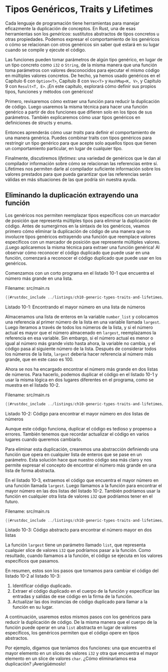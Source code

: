 # Tipos Genéricos, Traits y Lifetimes

Cada lenguaje de programación tiene herramientas para manejar eficazmente la
duplicación de conceptos. En Rust, una de esas herramientas son los _genéricos_:
sustitutos abstractos de tipos concretos u otras propiedades. Podemos expresar
el comportamiento de los genéricos o cómo se relacionan con otros genéricos sin
saber qué estará en su lugar cuando se compile y ejecute el código.

Las funciones pueden tomar parámetros de algún tipo genérico, en lugar de un
tipo concreto como `i32` o `String`, de la misma manera que una función toma
parámetros con valores desconocidos para ejecutar el mismo código en múltiples
valores concretos. De hecho, ya hemos usado genéricos en el Capítulo 6 con
`Option<T>`, Capítulo 8 con `Vec<T>` y `HashMap<K, V>`, y Capítulo 9 con
`Result<T, E>`. ¡En este capítulo, explorará cómo definir sus propios tipos,
funciones y métodos con genéricos!

Primero, revisaremos cómo extraer una función para reducir la duplicación de
código. Luego usaremos la misma técnica para hacer una función genérico a
partir de dos funciones que difieren solo en los tipos de sus parámetros.
También explicaremos cómo usar tipos genéricos en definiciones de structs y
enums.

Entonces aprenderás cómo usar _traits_ para definir el comportamiento de una
manera genérica. Puedes combinar traits con tipos genéricos para restringir un
tipo genérico para que acepte solo aquellos tipos que tienen un comportamiento
particular, en lugar de cualquier tipo.

Finalmente, discutiremos _lifetimes_: una variedad de genéricos que le dan al
compilador información sobre cómo se relacionan las referencias entre sí.
Lifetimes nos permiten darle al compilador suficiente información sobre los
valores prestados para que pueda garantizar que las referencias serán válidas
en más situaciones de las que podría sin nuestra ayuda.

## Eliminando la duplicación extrayendo una función

Los genéricos nos permiten reemplazar tipos específicos con un marcador de
posición que representa múltiples tipos para eliminar la duplicación de código.
Antes de sumergirnos en la sintaxis de los genéricos, veamos primero cómo
eliminar la duplicación de código de una manera que no involucre tipos
genéricos extrayendo una función que reemplace valores específicos con un
marcador de posición que represente múltiples valores. ¡Luego aplicaremos la
misma técnica para extraer una función genérica! Al observar cómo reconocer el
código duplicado que puede usar en una función, comenzará a reconocer el
código duplicado que puede usar en los genéricos.

Comenzamos con un corto programa en el listado 10-1 que encuentra el número
más grande en una lista.

<span class="filename">Filename: src/main.rs</span>

```rust
{{#rustdoc_include ../listings/ch10-generic-types-traits-and-lifetimes/listing-10-01/src/main.rs:here}}
```

<span class="caption">Listado 10-1: Encontrando el mayor número en una lista de
números</span>

Almacenamos una lista de enteros en la variable `number_list` y colocamos una
referencia al primer número de la lista en una variable llamada `largest`.
Luego iteramos a través de todos los números de la lista, y si el número
actual es mayor que el número almacenado en `largest`, reemplazamos la
referencia en esa variable. Sin embargo, si el número actual es menor o igual
al número más grande visto hasta ahora, la variable no cambia, y el código
pasa al siguiente número de la lista. Después de considerar todos los números
de la lista, `largest` debería hacer referencia al número más grande, que en
este caso es 100.

Ahora se nos ha encargado encontrar el número más grande en dos listas de
números. Para hacerlo, podemos duplicar el código en el listado 10-1 y usar la
misma lógica en dos lugares diferentes en el programa, como se muestra en el
listado 10-2.

<span class="filename">Filename: src/main.rs</span>

```rust
{{#rustdoc_include ../listings/ch10-generic-types-traits-and-lifetimes/listing-10-02/src/main.rs}}
```

<span class="caption">Listado 10-2: Código para encontrar el mayor número en
_dos_ listas de números</span>

Aunque este código funciona, duplicar el código es tedioso y propenso a errores.
También tenemos que recordar actualizar el código en varios lugares cuando
queremos cambiarlo.

Para eliminar esta duplicación, crearemos una abstracción definiendo una
función que opera en cualquier lista de enteros que se pase en un parámetro.
Esta solución hace que nuestro código sea más claro y nos permite expresar el
concepto de encontrar el número más grande en una lista de forma abstracta.

En el listado 10-3, extraemos el código que encuentra el mayor número en una
función llamada `largest`. Luego llamamos a la función para encontrar el mayor
número en las dos listas del listado 10-2. También podríamos usar la función
en cualquier otra lista de valores `i32` que podríamos tener en el futuro.

<span class="filename">Filename: src/main.rs</span>

```rust
{{#rustdoc_include ../listings/ch10-generic-types-traits-and-lifetimes/listing-10-03/src/main.rs:here}}
```

<span class="caption">Listado 10-3: Código abstracto para encontrar el número
mayor en dos listas</span>

La función `largest` tiene un parámetro llamado `list`, que representa cualquier
slice de valores `ì32` que podríamos pasar a la función. Como resultado, cuando
llamamos a la función, el código se ejecuta en los valores específicos que
pasamos.

En resumen, estos son los pasos que tomamos para cambiar el código del listado
10-2 al listado 10-3:

1. Identificar código duplicado.
2. Extraer el código duplicado en el cuerpo de la función y especificar las
   entradas y salidas de ese código en la firma de la función.
3. Actualizar las dos instancias de código duplicado para llamar a la función
   en su lugar.

A continuación, usaremos estos mismos pasos con los genéricos para reducir la
duplicación de código. De la misma manera que el cuerpo de la función puede
operar en una `list` abstracta en lugar de valores específicos, los genéricos
permiten que el código opere en tipos abstractos.

Por ejemplo, digamos que teníamos dos funciones: una que encuentra el mayor
elemento en un slices de valores `i32` y otra que encuentra el mayor elemento
en un slice de valores `char`. ¿Cómo eliminaríamos esa duplicación?
¡Averigüémoslo!
